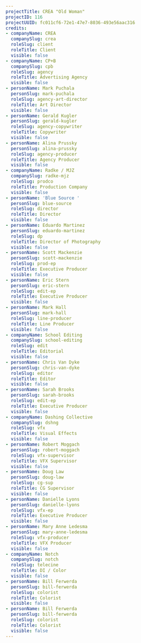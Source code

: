 ```yaml
---
projectTitle: CREA "Old Woman"
projectID: 116
projectUUID: fc011cf6-72e1-47e7-8036-493e56aac316
credits:
- companyName: CREA
  companySlug: crea
  roleSlug: client
  roleTitle: Client
  visible: false
- companyName: CP+B
  companySlug: cpb
  roleSlug: agency
  roleTitle: Advertising Agency
  visible: false
- personName: Mark Puchala
  personSlug: mark-puchala
  roleSlug: agency-art-director
  roleTitle: Art Director
  visible: false
- personName: Gerald Kugler
  personSlug: gerald-kugler
  roleSlug: agency-copywriter
  roleTitle: Copywriter
  visible: false
- personName: Alina Prussky
  personSlug: alina-prussky
  roleSlug: agency-producer
  roleTitle: Agency Producer
  visible: false
- companyName: Radke / MJZ
  companySlug: radke-mjz
  roleSlug: prodco
  roleTitle: Production Company
  visible: false
- personName: 'Blue Source '
  personSlug: blue-source
  roleSlug: director
  roleTitle: Director
  visible: false
- personName: Eduardo Martinez
  personSlug: eduardo-martinez
  roleSlug: dp
  roleTitle: Director of Photography
  visible: false
- personName: Scott Mackenzie
  personSlug: scott-mackenzie
  roleSlug: prod-ep
  roleTitle: Executive Producer
  visible: false
- personName: Eric Stern
  personSlug: eric-stern
  roleSlug: edit-ep
  roleTitle: Executive Producer
  visible: false
- personName: Mark Hall
  personSlug: mark-hall
  roleSlug: line-producer
  roleTitle: Line Producer
  visible: false
- companyName: School Editing
  companySlug: school-editing
  roleSlug: edit
  roleTitle: Editorial
  visible: false
- personName: Chris Van Dyke
  personSlug: chris-van-dyke
  roleSlug: editor
  roleTitle: Editor
  visible: false
- personName: Sarah Brooks
  personSlug: sarah-brooks
  roleSlug: edit-ep
  roleTitle: Executive Producer
  visible: false
- companyName: Dashing Collective
  companySlug: dshng
  roleSlug: vfx
  roleTitle: Visual Effects
  visible: false
- personName: Robert Moggach
  personSlug: robert-moggach
  roleSlug: vfx-supervisor
  roleTitle: VFX Supervisor
  visible: false
- personName: Doug Law
  personSlug: doug-law
  roleSlug: cg-sup
  roleTitle: CG Supervisor
  visible: false
- personName: Danielle Lyons
  personSlug: danielle-lyons
  roleSlug: vfx-ep
  roleTitle: Executive Producer
  visible: false
- personName: Mary Anne Ledesma
  personSlug: mary-anne-ledesma
  roleSlug: vfx-producer
  roleTitle: VFX Producer
  visible: false
- companyName: Notch
  companySlug: notch
  roleSlug: telecine
  roleTitle: DI / Color
  visible: false
- personName: Bill Ferwerda
  personSlug: bill-ferwerda
  roleSlug: colorist
  roleTitle: Colorist
  visible: false
- personName: Bill Ferwerda
  personSlug: bill-ferwerda
  roleSlug: colorist
  roleTitle: Colorist
  visible: false
---
```

